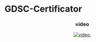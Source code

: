 # GDSC-Certificator

<div align="center"> 
<h3> video </h3>

[![video:](https://img.youtube.com/vi/969ZkS1uRQg/0.jpg)](https://youtu.be/969ZkS1uRQg) 

</div>
